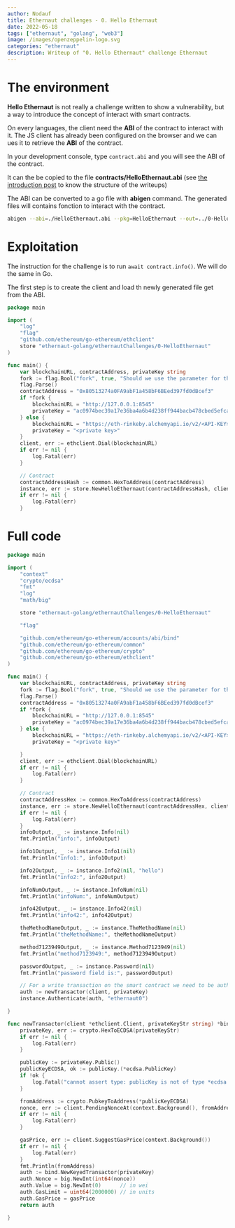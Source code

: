 ```yaml
---
author: Nodauf
title: Ethernaut challenges - 0. Hello Ethernaut
date: 2022-05-18
tags: ["ethernaut", "golang", "web3"]
image: /images/openzeppelin-logo.svg
categories: "ethernaut"
description: Writeup of "0. Hello Ethernaut" challenge Ethernaut
---
```


# The environment

**Hello Ethernaut** is not really a challenge written to show a vulnerability, but a way to introduce the concept of interact with smart contracts.

On every languages, the client need the **ABI** of the contract to interact with it. The JS client has already been configured on the browser and we can ues it to retrieve the **ABI** of the contract.

In your development console, type `contract.abi` and you will see the ABI of the contract.

It can the be copied to the file **contracts/HelloEthernaut.abi** (see [the introduction post](../ethernaut) to know the structure of the writeups)

The ABI can be converted to a go file with **abigen** command. The generated files will contains fonction to interact with the contract.

```bash
abigen --abi=./HelloEthernaut.abi --pkg=HelloEthernaut --out=../0-HelloEthernaut/0-HelloEthernaut.go
```

# Exploitation

The instruction for the challenge is to run `await contract.info()`. We will do the same in Go.

The first step is to create the client and load th newly generated file get from the ABI.

```go
package main

import (
	"log"
	"flag"
	"github.com/ethereum/go-ethereum/ethclient"
	store "ethernaut-golang/ethernautChallenges/0-HelloEthernaut"
)

func main() {
	var blockchainURL, contractAddress, privateKey string
	fork := flag.Bool("fork", true, "Should we use the parameter for the fork blockchain ? (default: true)")
	flag.Parse()
	contractAddress = "0x80513274a0FA9abF1a458bF6BEed397fd0dBcef3"
	if *fork {
		blockchainURL = "http://127.0.0.1:8545"
		privateKey = "ac0974bec39a17e36ba4a6b4d238ff944bacb478cbed5efcae784d7bf4f2ff80"
	} else {
		blockchainURL = "https://eth-rinkeby.alchemyapi.io/v2/<API-KEY>"
		privateKey = "<private key>"
	}
	client, err := ethclient.Dial(blockchainURL)
	if err != nil {
		log.Fatal(err)
	}

	// Contract
	contractAddressHash := common.HexToAddress(contractAddress)
	instance, err := store.NewHelloEthernaut(contractAddressHash, client)
	if err != nil {
		log.Fatal(err)
	}
```

# Full code

```go
package main

import (
	"context"
	"crypto/ecdsa"
	"fmt"
	"log"
	"math/big"

	store "ethernaut-golang/ethernautChallenges/0-HelloEthernaut"

	"flag"

	"github.com/ethereum/go-ethereum/accounts/abi/bind"
	"github.com/ethereum/go-ethereum/common"
	"github.com/ethereum/go-ethereum/crypto"
	"github.com/ethereum/go-ethereum/ethclient"
)

func main() {
	var blockchainURL, contractAddress, privateKey string
	fork := flag.Bool("fork", true, "Should we use the parameter for the fork blockchain ? (default: true)")
	flag.Parse()
	contractAddress = "0x80513274a0FA9abF1a458bF6BEed397fd0dBcef3"
	if *fork {
		blockchainURL = "http://127.0.0.1:8545"
		privateKey = "ac0974bec39a17e36ba4a6b4d238ff944bacb478cbed5efcae784d7bf4f2ff80"
	} else {
		blockchainURL = "https://eth-rinkeby.alchemyapi.io/v2/<API-KEY>"
		privateKey = "<private key>"

	}
	client, err := ethclient.Dial(blockchainURL)
	if err != nil {
		log.Fatal(err)
	}

	// Contract
	contractAddressHex := common.HexToAddress(contractAddress)
	instance, err := store.NewHelloEthernaut(contractAddressHex, client)
	if err != nil {
		log.Fatal(err)
	}
	infoOutput, _ := instance.Info(nil)
	fmt.Println("info:", infoOutput)

	info1Output, _ := instance.Info1(nil)
	fmt.Println("info1:", info1Output)

	info2Output, _ := instance.Info2(nil, "hello")
	fmt.Println("info2:", info2Output)

	infoNumOutput, _ := instance.InfoNum(nil)
	fmt.Println("infoNum:", infoNumOutput)

	info42Output, _ := instance.Info42(nil)
	fmt.Println("info42:", info42Output)

	theMethodNameOutput, _ := instance.TheMethodName(nil)
	fmt.Println("theMethodName:", theMethodNameOutput)

	method7123949Output, _ := instance.Method7123949(nil)
	fmt.Println("method7123949:", method7123949Output)

	passwordOutput, _ := instance.Password(nil)
	fmt.Println("password field is:", passwordOutput)

	// For a write transaction on the smart contract we need to be authenticated
	auth := newTransactor(client, privateKey)
	instance.Authenticate(auth, "ethernaut0")

}

func newTransactor(client *ethclient.Client, privateKeyStr string) *bind.TransactOpts {
	privateKey, err := crypto.HexToECDSA(privateKeyStr)
	if err != nil {
		log.Fatal(err)
	}

	publicKey := privateKey.Public()
	publicKeyECDSA, ok := publicKey.(*ecdsa.PublicKey)
	if !ok {
		log.Fatal("cannot assert type: publicKey is not of type *ecdsa.PublicKey")
	}

	fromAddress := crypto.PubkeyToAddress(*publicKeyECDSA)
	nonce, err := client.PendingNonceAt(context.Background(), fromAddress)
	if err != nil {
		log.Fatal(err)
	}

	gasPrice, err := client.SuggestGasPrice(context.Background())
	if err != nil {
		log.Fatal(err)
	}
	fmt.Println(fromAddress)
	auth := bind.NewKeyedTransactor(privateKey)
	auth.Nonce = big.NewInt(int64(nonce))
	auth.Value = big.NewInt(0)      // in wei
	auth.GasLimit = uint64(2000000) // in units
	auth.GasPrice = gasPrice
	return auth

}
```
